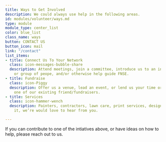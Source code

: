 ```yaml
---
title: Ways to Get Involved
description: We could always use help in the following areas.
id: modules/volunteer/ways.md
type: module
module_type: center_list
color: blue_list
class_name: ways
button: CONTACT US
button_icon: mail
link: "/contact"
list_items:
- title: Connect Us To Your Network
  class: icon-messages-bubble-share
  description: Attend meetings, join a committee, introduce us to an influential person
    or group of peope, and/or otherwise help guide FNSE.
- title: Fundraise
  class: icon-Piggy
  description: Offer us a venue, lead an event, or lend us your time or treasure with
    one of our existing friend/fundraisers.
- title: Services
  class: icon-hammer-wench
  description: Painters, contractors, lawn care, print services, design, IT. You name
    it, we’re would love to hear from you.

---
```

If you can contribute to one of the intiatives above, or have ideas on how to help, please reach out to us.